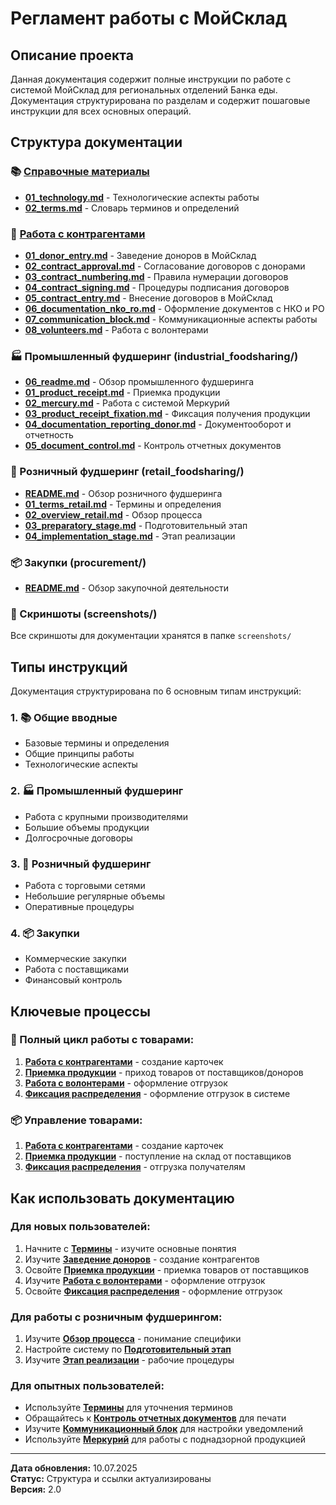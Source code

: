 # Регламент работы с МойСклад

## Описание проекта

Данная документация содержит полные инструкции по работе с системой МойСклад для региональных отделений Банка еды. Документация структурирована по разделам и содержит пошаговые инструкции для всех основных операций.

## Структура документации

### 📚 [Справочные материалы](#справочные-материалы)
- **[01_technology.md](01_technology.md)** - Технологические аспекты работы
- **[02_terms.md](02_terms.md)** - Словарь терминов и определений

### 👥 [Работа с контрагентами](#работа-с-контрагентами-counterparties)
- **[01_donor_entry.md](counterparties/01_donor_entry.md)** - Заведение доноров в МойСклад
- **[02_contract_approval.md](counterparties/02_contract_approval.md)** - Согласование договоров с донорами
- **[03_contract_numbering.md](counterparties/03_contract_numbering.md)** - Правила нумерации договоров
- **[04_contract_signing.md](counterparties/04_contract_signing.md)** - Процедуры подписания договоров
- **[05_contract_entry.md](counterparties/05_contract_entry.md)** - Внесение договоров в МойСклад
- **[06_documentation_nko_ro.md](counterparties/06_documentation_nko_ro.md)** - Оформление документов с НКО и РО
- **[07_communication_block.md](counterparties/07_communication_block.md)** - Коммуникационные аспекты работы
- **[08_volunteers.md](counterparties/08_volunteers.md)** - Работа с волонтерами

### 🏭 Промышленный фудшеринг (industrial_foodsharing/)
- **[06_readme.md](industrial_foodsharing/06_readme.md)** - Обзор промышленного фудшеринга
- **[01_product_receipt.md](industrial_foodsharing/01_product_receipt.md)** - Приемка продукции
- **[02_mercury.md](industrial_foodsharing/02_mercury.md)** - Работа с системой Меркурий
- **[03_product_receipt_fixation.md](industrial_foodsharing/03_product_receipt_fixation.md)** - Фиксация получения продукции
- **[04_documentation_reporting_donor.md](industrial_foodsharing/04_documentation_reporting_donor.md)** - Документооборот и отчетность
- **[05_document_control.md](industrial_foodsharing/05_document_control.md)** - Контроль отчетных документов

### 🏪 Розничный фудшеринг (retail_foodsharing/)
- **[README.md](retail_foodsharing/README.md)** - Обзор розничного фудшеринга
- **[01_terms_retail.md](retail_foodsharing/01_terms_retail.md)** - Термины и определения
- **[02_overview_retail.md](retail_foodsharing/02_overview_retail.md)** - Обзор процесса
- **[03_preparatory_stage.md](retail_foodsharing/03_preparatory_stage.md)** - Подготовительный этап
- **[04_implementation_stage.md](retail_foodsharing/04_implementation_stage.md)** - Этап реализации

### 📦 Закупки (procurement/)
- **[README.md](procurement/README.md)** - Обзор закупочной деятельности

### 📸 Скриншоты (screenshots/)
Все скриншоты для документации хранятся в папке `screenshots/`

## Типы инструкций

Документация структурирована по 6 основным типам инструкций:

### 1. 📚 Общие вводные
- Базовые термины и определения
- Общие принципы работы
- Технологические аспекты

### 2. 🏭 Промышленный фудшеринг
- Работа с крупными производителями
- Большие объемы продукции
- Долгосрочные договоры

### 3. 🏪 Розничный фудшеринг
- Работа с торговыми сетями
- Небольшие регулярные объемы
- Оперативные процедуры

### 4. 📦 Закупки
- Коммерческие закупки
- Работа с поставщиками
- Финансовый контроль

## Ключевые процессы

### 🔄 Полный цикл работы с товарами:
1. **[Работа с контрагентами](counterparties/01_donor_entry.md)** - создание карточек
2. **[Приемка продукции](industrial_foodsharing/01_product_receipt.md)** - приход товаров от поставщиков/доноров
3. **[Работа с волонтерами](counterparties/08_volunteers.md)** - оформление отгрузок
4. **[Фиксация распределения](industrial_foodsharing/03_product_receipt_fixation.md)** - оформление отгрузок в системе

### 📦 Управление товарами:
1. **[Работа с контрагентами](counterparties/01_donor_entry.md)** - создание карточек
2. **[Приемка продукции](industrial_foodsharing/01_product_receipt.md)** - поступление на склад от поставщиков
3. **[Фиксация распределения](industrial_foodsharing/03_product_receipt_fixation.md)** - отгрузка получателям

## Как использовать документацию

### Для новых пользователей:
1. Начните с **[Термины](02_terms.md)** - изучите основные понятия
2. Изучите **[Заведение доноров](counterparties/01_donor_entry.md)** - создание контрагентов
3. Освойте **[Приемка продукции](industrial_foodsharing/01_product_receipt.md)** - приемка товаров от поставщиков
4. Изучите **[Работа с волонтерами](counterparties/08_volunteers.md)** - оформление отгрузок
5. Освойте **[Фиксация распределения](industrial_foodsharing/03_product_receipt_fixation.md)** - оформление отгрузок

### Для работы с розничным фудшерингом:
1. Изучите **[Обзор процесса](retail_foodsharing/02_overview_retail.md)** - понимание специфики
2. Настройте систему по **[Подготовительный этап](retail_foodsharing/03_preparatory_stage.md)**
3. Изучите **[Этап реализации](retail_foodsharing/04_implementation_stage.md)** - рабочие процедуры

### Для опытных пользователей:
- Используйте **[Термины](02_terms.md)** для уточнения терминов
- Обращайтесь к **[Контроль отчетных документов](industrial_foodsharing/05_document_control.md)** для печати
- Изучите **[Коммуникационный блок](counterparties/07_communication_block.md)** для настройки уведомлений
- Используйте **[Меркурий](industrial_foodsharing/02_mercury.md)** для работы с поднадзорной продукцией

---

**Дата обновления:** 10.07.2025  
**Статус:** Структура и ссылки актуализированы  
**Версия:** 2.0
